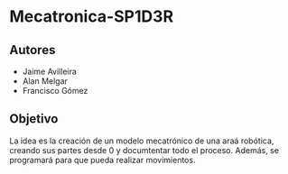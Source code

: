 # Mecatronica-SP1D3R
## Autores
* Jaime Avilleira
* Alan Melgar
* Francisco Gómez
## Objetivo
La idea es la creación de un modelo mecatrónico de una araá robótica, creando sus partes desde 0 y documtentar todo el proceso. Además, se programará para que pueda realizar movimientos.
